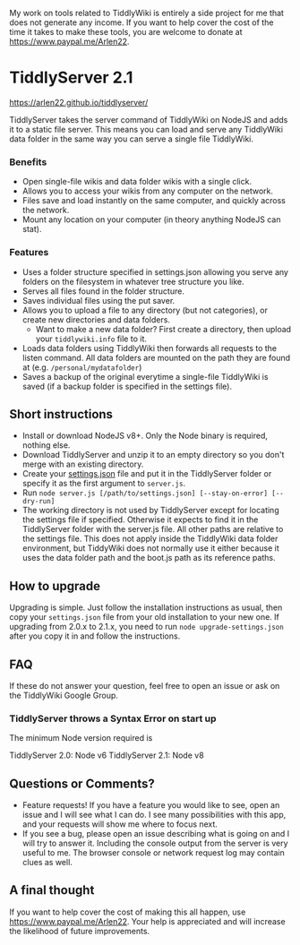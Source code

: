 My work on tools related to TiddlyWiki is entirely a side project for me that does not generate any income. If you want to help cover the cost of the time it takes to make these tools, you are welcome to donate at https://www.paypal.me/Arlen22. 

# TiddlyServer 2.1

https://arlen22.github.io/tiddlyserver/

TiddlyServer takes the server command of TiddlyWiki on NodeJS and adds it to a static file server. This means you can load and serve any TiddlyWiki data folder in the same way you can serve a single file TiddlyWiki. 

### Benefits

* Open single-file wikis and data folder wikis with a single click.
* Allows you to access your wikis from any computer on the network. 
* Files save and load instantly on the same computer, and quickly across the network.
* Mount any location on your computer (in theory anything NodeJS can stat).

### Features
 - Uses a folder structure specified in settings.json allowing you serve any folders on the filesystem in whatever tree structure you like.
 - Serves all files found in the folder structure.
 - Saves individual files using the put saver.
 - Allows you to upload a file to any directory (but not categories), or create new directories and data folders. 
   - Want to make a new data folder? First create a directory, then upload your `tiddlywiki.info` file to it.
 - Loads data folders using TiddlyWiki then forwards all requests to the listen command. All data folders are mounted on the path they are found at (e.g. `/personal/mydatafolder`)
 - Saves a backup of the original everytime a single-file TiddlyWiki is saved (if a backup folder is specified in the settings file).


## Short instructions

 - Install or download NodeJS v8+. Only the Node binary is required, nothing else. 
 - Download TiddlyServer and unzip it to an empty directory so you don't merge with an existing directory.
 - Create your [settings.json](https://arlen22.github.io/tiddlyserver/docs/settingsjson) file and put it in the TiddlyServer folder or specify it as the first argument to `server.js`. 
 - Run `node server.js [/path/to/settings.json] [--stay-on-error] [--dry-run]`
 - The working directory is not used by TiddlyServer except for locating the settings file if specified. Otherwise it expects to find it in the TiddlyServer folder with the server.js file. All other paths are relative to the settings file. This does not apply inside the TiddlyWiki data folder environment, but TiddyWiki does not normally use it either because it uses the data folder path and the boot.js path as its reference paths. 

## How to upgrade

Upgrading is simple. Just follow the installation instructions as usual, then copy your `settings.json` file from your old installation to your new one. If upgrading from 2.0.x to 2.1.x, you need to run `node upgrade-settings.json` after you copy it in and follow the instructions.

## FAQ

If these do not answer your question, feel free to open an issue or ask on the TiddlyWiki Google Group.

### TiddlyServer throws a Syntax Error on start up

The minimum Node version required is 

TiddlyServer 2.0: Node v6
TiddlyServer 2.1: Node v8

## Questions or Comments?
 - Feature requests! If you have a feature you would like to see, open an issue and I will see what I can do. I see many possibilities with this app, and your requests will show me where to focus next.
 - If you see a bug, please open an issue describing what is going on and I will try to answer it. Including the console output from the server is very useful to me. The browser console or network request log may contain clues as well. 

## A final thought

If you want to help cover the cost of making this all happen, use https://www.paypal.me/Arlen22. Your help is appreciated and will increase the likelihood of future improvements.
